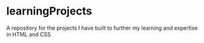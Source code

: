# learningProjects
A repository for the projects I have built to further my learning and expertise in HTML and CSS
